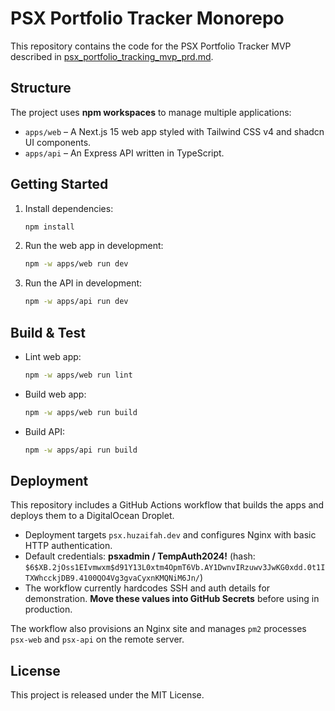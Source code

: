 # PSX Portfolio Tracker Monorepo

This repository contains the code for the PSX Portfolio Tracker MVP described in [psx_portfolio_tracking_mvp_prd.md](psx_portfolio_tracking_mvp_prd.md).

## Structure

The project uses **npm workspaces** to manage multiple applications:

- `apps/web` – A Next.js 15 web app styled with Tailwind CSS v4 and shadcn UI components.
- `apps/api` – An Express API written in TypeScript.

## Getting Started

1. Install dependencies:
   ```bash
   npm install
   ```
2. Run the web app in development:
   ```bash
   npm -w apps/web run dev
   ```
3. Run the API in development:
   ```bash
   npm -w apps/api run dev
   ```

## Build & Test

- Lint web app:
  ```bash
  npm -w apps/web run lint
  ```
- Build web app:
  ```bash
  npm -w apps/web run build
  ```
- Build API:
  ```bash
  npm -w apps/api run build
  ```

## Deployment

This repository includes a GitHub Actions workflow that builds the apps and deploys them to a DigitalOcean Droplet.

- Deployment targets `psx.huzaifah.dev` and configures Nginx with basic HTTP authentication.
- Default credentials: **psxadmin / TempAuth2024!** (hash: `$6$XB.2jOss1EIvmwxm$d91Y13L0xtm4OpmT6Vb.AY1DwnvIRzuwv3JwKG0xdd.0t1ITXWhcckjDB9.4100QO4Vg3gvaCyxnKMQNiM6Jn/`)
- The workflow currently hardcodes SSH and auth details for demonstration. **Move these values into GitHub Secrets** before using in production.

The workflow also provisions an Nginx site and manages `pm2` processes `psx-web` and `psx-api` on the remote server.

## License

This project is released under the MIT License.
